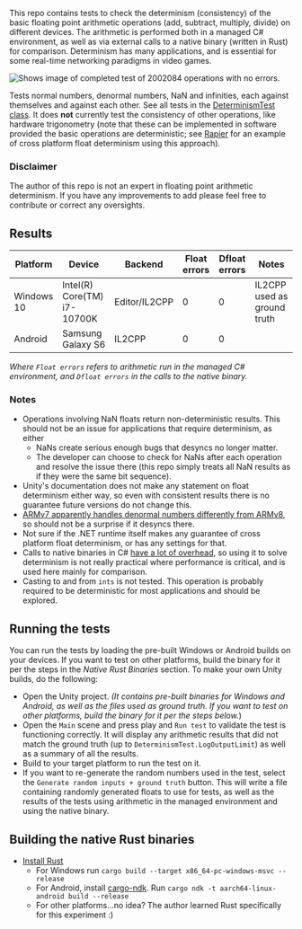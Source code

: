 This repo contains tests to check the determinism (consistency) of the basic floating point arithmetic operations (add, subtract, multiply, divide) on different devices. The arithmetic is performed both in a managed C# environment, as well as via external calls to a native binary (written in Rust) for comparison. Determinism has many applications, and is essential for some real-time networking paradigms in video games.

![Shows image of completed test of 2002084 operations with no errors.](https://i.imgur.com/CthVpgo.png)

Tests normal numbers, denormal numbers, NaN and infinities, each against themselves and against each other. See all tests in the [DeterminismTest class](Unity/Assets/DeterminismTest.cs). It does **not** currently test the consistency of other operations, like hardware trigonometry (note that these can be implemented in software provided the basic operations are deterministic; see [Rapier](https://rapier.rs/) for an example of cross platform float determinism using this approach).

### Disclaimer

The author of this repo is not an expert in floating point arithmetic determinism. If you have any improvements to add please feel free to contribute or correct any oversights.

## Results

| Platform      | Device                        | Backend      | Float errors  | Dfloat errors | Notes         |
| ------------- | ------------------------------|--------------|---------------|---------------|---------------|                                                
| Windows 10    | Intel(R) Core(TM) i7-10700K   | Editor/IL2CPP| 0           | 0           | IL2CPP used as ground truth              |
| Android  | Samsung Galaxy S6                  | IL2CPP       | 0             | 0             |               |

_Where `Float errors` refers to arithmetic run in the managed C# environment, and `Dfloat errors` in the calls to the native binary._

### Notes

* Operations involving NaN floats return non-deterministic results. This should not be an issue for applications that require determinism, as either
  * NaNs create serious enough bugs that desyncs no longer matter.
  * The developer can choose to check for NaNs after each operation and resolve the issue there (this repo simply treats all NaN results as if they were the same bit sequence).
* Unity's documentation does not make any statement on float determinism either way, so even with consistent results there is no guarantee future versions do not change this.
* [ARMv7 apparently handles denormal numbers differently from ARMv8](https://stackoverflow.com/a/53993942), so should not be a surprise if it desyncs there. 
* Not sure if the .NET runtime itself makes any guarantee of cross platform float determinism, or has any settings for that.
* Calls to native binaries in C# [have a lot of overhead](https://docs.microsoft.com/en-us/cpp/dotnet/calling-native-functions-from-managed-code?redirectedfrom=MSDN&view=msvc-170#performance-considerations), so using it to solve determinism is not really practical where performance is critical, and is used here mainly for comparison.
* Casting to and from `ints` is not tested. This operation is probably required to be deterministic for most applications and should be explored.

## Running the tests

You can run the tests by loading the pre-built Windows or Android builds on your devices. If you want to test on other platforms, build the binary for it per the steps in the _Native Rust Binaries_ section. To make your own Unity builds, do the following:

* Open the Unity project. _(It contains pre-built binaries for Windows and Android, as well as the files used as ground truth. If you want to test on other platforms, build the binary for it per the steps below._)
* Open the `Main` scene and press play and `Run test` to validate the test is functioning correctly. It will display any arithmetic results that did not match the ground truth (up to `DeterminismTest.LogOutputLimit`) as well as a summary of all the results.
* Build to your target platform to run the test on it.
* If you want to re-generate the random numbers used in the test, select the `Generate random inputs + ground truth` button. This will write a file containing randomly generated floats to use for tests, as well as the results of the tests using arithmetic in the managed environment and using the native binary.

## Building the native Rust binaries

* [Install Rust](https://www.rust-lang.org/tools/install)
  * For Windows run `cargo build --target x86_64-pc-windows-msvc --release`
  * For Android, install [cargo-ndk](https://github.com/bbqsrc/cargo-ndk). Run `cargo ndk -t aarch64-linux-android build --release`
  * For other platforms...no idea? The author learned Rust specifically for this experiment :)
